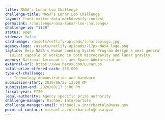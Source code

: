 ```yaml
---
title: NASA’s Lunar Loo Challenge
challenge-title: NASA’s Lunar Loo Challenge
layout: front-matter-data-markdownify-content
permalink: /challenge/nasa-lunar-loo-challenge/
challenge-id: "1139"
status: open
sidenav: false
card-image: /assets/netlify-uploads/lunarloologo.jpg
agency-logo: /assets/netlify-uploads/717px-NASA_logo.png
tagline: Help NASA’s Human Landing System Program design a next generation space
  toilet capable of working in both microgravity and lunar gravity.
agency: National Aeronautics and Space Administration
external-url: https://www.herox.com/LunarLoo
total-prize-offered-cash: $35,000
type-of-challenge:
  - Technology demonstration and hardware
submission-start: 2020/06/25 12:00 AM
submission-end: 2020/08/17 5:00 PM
fiscal-year: FY20
legal-authority: Agency specific prize authority
challenge-manager: Michael Interbartolo
challenge-manager-email: michael.a.interbartolo@nasa.gov
point-of-contact: michael.a.interbartolo@nasa.gov
---
```

